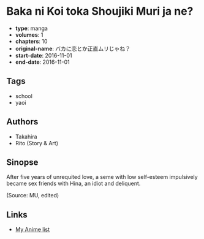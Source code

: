 # Baka ni Koi toka Shoujiki Muri ja ne?

-   **type**: manga
-   **volumes**: 1
-   **chapters**: 10
-   **original-name**: バカに恋とか正直ムリじゃね？
-   **start-date**: 2016-11-01
-   **end-date**: 2016-11-01

## Tags

-   school
-   yaoi

## Authors

-   Takahira
-   Rito (Story & Art)

## Sinopse

After five years of unrequited love, a seme with low self-esteem impulsively became sex friends with Hina, an idiot and deliquent.

(Source: MU, edited)

## Links

-   [My Anime list](https://myanimelist.net/manga/110097/Baka_ni_Koi_toka_Shoujiki_Muri_ja_ne)
